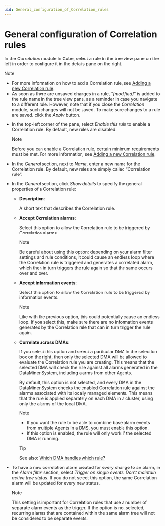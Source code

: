 ```yaml
---
uid: General_configuration_of_Correlation_rules
---
```


# General configuration of Correlation rules

In the *Correlation* module in Cube, select a rule in the tree view pane on the left in order to configure it in the details pane on the right.

> [!NOTE]
> - For more information on how to add a Correlation rule, see [Adding a new Correlation rule](Adding_a_new_Correlation_rule.md).
> - As soon as there are unsaved changes in a rule, “*\[modified\]*” is added to the rule name in the tree view pane, as a reminder in case you navigate to a different rule. However, note that if you close the *Correlation* module, such changes will not be saved. To make sure changes to a rule are saved, click the *Apply* button.

- In the top-left corner of the pane, select *Enable this rule* to enable a Correlation rule. By default, new rules are disabled.

    > [!NOTE]
    > Before you can enable a Correlation rule, certain minimum requirements must be met. For more information, see [Adding a new Correlation rule](Adding_a_new_Correlation_rule.md).

- In the *General* section, next to *Name*, enter a new name for the Correlation rule. By default, new rules are simply called “Correlation rule”.

- In the *General* section, click *Show details* to specify the general properties of a Correlation rule:

    - **Description**:

        A short text that describes the Correlation rule.

    - **Accept Correlation alarms**:

        Select this option to allow the Correlation rule to be triggered by Correlation alarms.

        > [!NOTE]
        > Be careful about using this option: depending on your alarm filter settings and rule conditions, it could cause an endless loop where the Correlation rule is triggered and generates a correlated alarm, which then in turn triggers the rule again so that the same occurs over and over.

    - **Accept information events**:

        Select this option to allow the Correlation rule to be triggered by information events.

        > [!NOTE]
        > Like with the previous option, this could potentially cause an endless loop. If you select this, make sure there are no information events generated by the Correlation rule that can in turn trigger the rule again.

    - **Correlate across DMAs**:

        If you select this option and select a particular DMA in the selection box on the right, then only the selected DMA will be allowed to evaluate the Correlation rule you are creating. This means that the selected DMA will check the rule against all alarms generated in the DataMiner System, including alarms from other Agents.

        By default, this option is not selected, and every DMA in the DataMiner System checks the enabled Correlation rule against the alarms associated with its locally managed elements. This means that the rule is applied separately on each DMA in a cluster, using only the alarms of the local DMA.

        > [!NOTE]
        > - If you want the rule to be able to combine base alarm events from multiple Agents in a DMS, you must enable this option.
        > - If this option is enabled, the rule will only work if the selected DMA is running.

        > [!TIP]
        > See also:
        > [Which DMA handles which rule?](About_DMS_Correlation.md#which-dma-handles-which-rule)

- To have a new correlation alarm created for every change to an alarm, in the *Alarm filter* section, select *Trigger on single events. Don’t maintain active tree status*. If you do not select this option, the same Correlation alarm will be updated for every new status.

    > [!NOTE]
    > This setting is important for Correlation rules that use a number of separate alarm events as the trigger. If the option is not selected, recurring alarms that are contained within the same alarm tree will not be considered to be separate events.
    >
